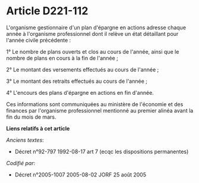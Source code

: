 # Article D221-112

L'organisme gestionnaire d'un plan d'épargne en actions adresse chaque année à l'organisme professionnel dont il relève un
état détaillant pour l'année civile précédente :

1° Le nombre de plans ouverts et clos au cours de l'année, ainsi que le nombre de plans en cours à la fin de l'année ;

2° Le montant des versements effectués au cours de l'année ;

3° Le montant des retraits effectués au cours de l'année ;

4° L'encours des plans d'épargne en actions en fin d'année.

Ces informations sont communiquées au ministère de l'économie et des finances par l'organisme professionnel mentionné au
premier alinéa avant la fin du mois de mars.

**Liens relatifs à cet article**

_Anciens textes_:

  - Décret n°92-797 1992-08-17 art 7 (ecqc les dispositions permanentes)

_Codifié par_:

  - Décret n°2005-1007 2005-08-02 JORF 25 août 2005
